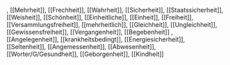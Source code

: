 , [[Mehrheit]], [[Frechheit]], [[Wahrheit]], [[Sicherheit]], [[Staatssicherheit]], [[Weisheit]], [[Schönheit]], [[Einheitliche]], [[Einheit]], [[Freiheit]], [[Versammlungsfreiheit]], [[mehrheitlich]], [[Gleichheit]], [[Ungleichheit]], [[Gewissensfreiheit]], [[Vergangenheit]], [[Begebenheit]]
, [[Angelegenheit]], [[krankheitsbedingt]], [[Energiesicherheit]], [[Seltenheit]], [[Angemessenheit]], [[Abwesenheit]], [[Worter/G/Gesundheit]], [[Geborgenheit]], [[Kindheit]]